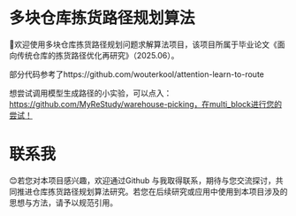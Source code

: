 # 多块仓库拣货路径规划算法

:wave:欢迎使用多块仓库拣货路径规划问题求解算法项目，该项目所属于毕业论文《面向传统仓库的拣货路径优化再研究》（2025.06）。

部分代码参考了https://github.com/wouterkool/attention-learn-to-route

想尝试调用模型生成路径的小实验，可以点入：https://github.com/MyReStudy/warehouse-picking，在multi_block进行您的尝试！

# 联系我
:blush:若您对本项目感兴趣，欢迎通过Github 与我取得联系，期待与您交流探讨，共同推进仓库拣货路径规划算法研究。若您在后续研究或应用中使用到本项目涉及的思想与方法，请予以规范引用。
